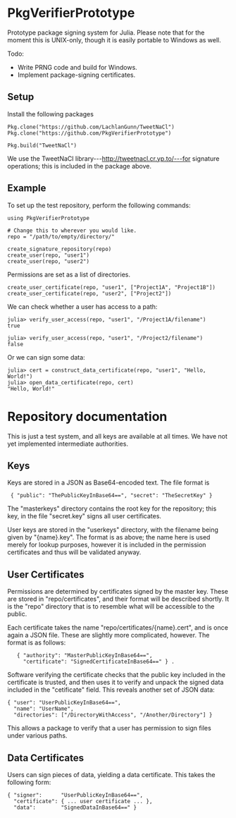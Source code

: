# PkgVerifierPrototype

Prototype package signing system for Julia.  Please note that for the moment
this is UNIX-only, though it is easily portable to Windows as well.

Todo:

 - Write PRNG code and build for Windows.
 - Implement package-signing certificates.

## Setup

Install the following packages

    Pkg.clone("https://github.com/LachlanGunn/TweetNaCl")
    Pkg.clone("https://github.com/PkgVerifierPrototype")

    Pkg.build("TweetNaCl")

We use the TweetNaCl library---http://tweetnacl.cr.yp.to/---for
signature operations; this is included in the package above.

## Example

To set up the test repository, perform the following commands:

    using PkgVerifierPrototype

    # Change this to wherever you would like.
    repo = "/path/to/empty/directory/"

    create_signature_repository(repo)
    create_user(repo, "user1")
    create_user(repo, "user2")

Permissions are set as a list of directories.  

    create_user_certificate(repo, "user1", ["Project1A", "Project1B"])
    create_user_certificate(repo, "user2", ["Project2"])

We can check whether a user has access to a path:

    julia> verify_user_access(repo, "user1", "/Project1A/filename")
    true

    julia> verify_user_access(repo, "user1", "/Project2/filename")
    false

Or we can sign some data:

    julia> cert = construct_data_certificate(repo, "user1", "Hello, World!")
    julia> open_data_certificate(repo, cert)
    "Hello, World!"

# Repository documentation

This is just a test system, and all keys are available at all times.  We have
not yet implemented intermediate authorities.

## Keys

Keys are stored in a JSON as Base64-encoded text.  The file format is

     { "public": "ThePublicKeyInBase64==", "secret": "TheSecretKey" }

The "masterkeys" directory contains the root key for the repository; this
key, in the file "secret.key" signs all user certificates.

User keys are stored in the "userkeys" directory, with the filename
being given by "{name}.key".  The format is as above; the name here is used
merely for lookup purposes, however it is included in the permission
certificates and thus will be validated anyway.

## User Certificates

Permissions are determined by certificates signed by the master key.  These
are stored in "repo/certificates", and their format will be described shortly.
It is the "repo" directory that is to resemble what will be accessible to the
public.

Each certificate takes the name "repo/certificates/{name}.cert", and is
once again a JSON file.  These are slightly more complicated, however.  The
format is as follows:

       { "authority": "MasterPublicKeyInBase64==",
         "certificate": "SignedCertificateInBase64==" } .

Software verifying the certificate checks that the public key included
in the certificate is trusted, and then uses it to verify and unpack
the signed data included in the "cetificate" field.  This reveals another
set of JSON data:

    { "user": "UserPublicKeyInBase64==",
      "name": "UserName",
      "directories": ["/DirectoryWithAccess", "/Another/Directory"] }

This allows a package to verify that a user has permission to sign files
under various paths.

## Data Certificates

Users can sign pieces of data, yielding a data certificate.  This takes
the following form:

    { "signer":      "UserPublicKeyInBase64==",
      "certificate": { ... user certificate ... },
      "data":        "SignedDataInBase64==" }

